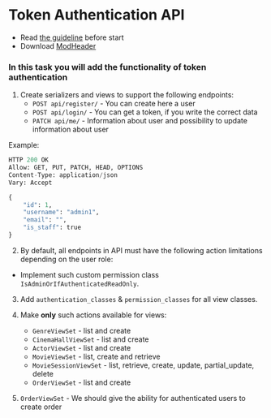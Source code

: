 # Token Authentication API

- Read [the guideline](https://github.com/mate-academy/py-task-guideline/blob/main/README.md) before start
- Download [ModHeader](https://chrome.google.com/webstore/detail/modheader/idgpnmonknjnojddfkpgkljpfnnfcklj?hl=en)

### In this task you will add the functionality of token authentication

1. Create serializers and views to support the following endpoints:
   * `POST api/register/` - You can create here a user
   * `POST api/login/` - You can get a token, if you write the correct data
   * `PATCH api/me/` - Information about user and possibility to update information about user


Example:
```python
HTTP 200 OK
Allow: GET, PUT, PATCH, HEAD, OPTIONS
Content-Type: application/json
Vary: Accept

{
    "id": 1,
    "username": "admin1",
    "email": "",
    "is_staff": true
}
```

2. By default, all endpoints in API must have the following action limitations depending on the user role:

 * Implement such custom permission class `IsAdminOrIfAuthenticatedReadOnly`.


3. Add `authentication_classes` & `permission_classes` for all view classes.


4. Make **only** such actions available for views:
   * `GenreViewSet` - list and create
   * `CinemaHallViewSet` - list and create
   * `ActorViewSet` - list and create 
   * `MovieViewSet` - list, create and retrieve
   * `MovieSessionViewSet` - list, retrieve, create, update, partial_update, delete
   * `OrderViewSet` - list and create


5. `OrderViewSet` - We should give the ability for authenticated users to create order